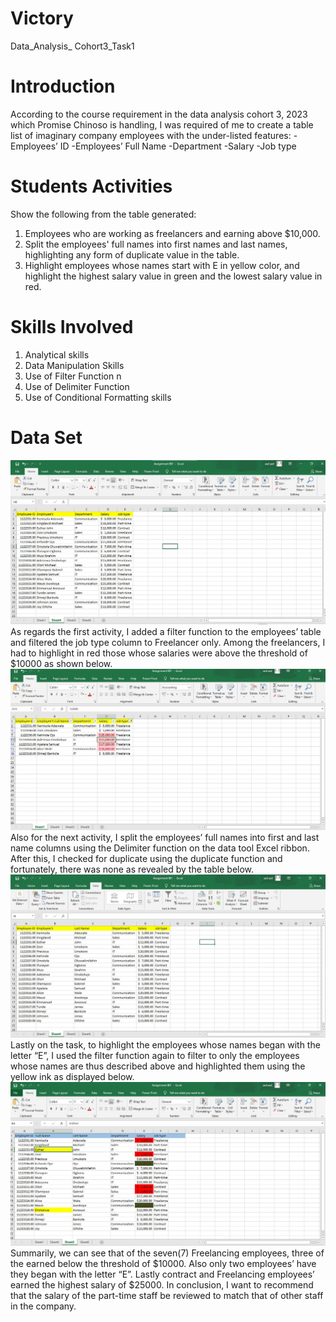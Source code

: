 # Victory
Data_Analysis_ Cohort3_Task1
# Introduction
According to the course requirement in the data analysis cohort 3, 2023  which Promise Chinoso is handling, I was required of me to create a table list of imaginary company employees with the under-listed features: 
-Employees’ ID
-Employees’ Full Name
-Department
-Salary
-Job type
# Students Activities
Show the following from the table generated:
1. Employees who are working as freelancers and earning above $10,000.
2. Split the employees' full names into first names and last names, highlighting any form of duplicate value in the table.
3. Highlight employees whose names start with E in yellow color, and highlight the highest salary value in green and the lowest salary value in red.
# Skills Involved
1. Analytical skills
2. Data Manipulation Skills
3. Use of Filter Function n
4. Use of Delimiter Function
5. Use of Conditional Formatting skills
# Data Set
![](table.jpg)
As regards the first activity, I added a filter function to the employees’ table and filtered the job type column to Freelancer only. Among the freelancers, I had to highlight in red those whose salaries were above the threshold of  $10000 as shown below.
![](task1.jpg)
Also for the next activity, I split the employees’ full names into first and last name columns using the Delimiter function on the data tool Excel ribbon. After this, I checked for duplicate using the duplicate function and fortunately, there was none as revealed by the table below.
![](task5.jpg)
Lastly on the task, to highlight the employees whose names began with the letter “E”, I used the filter function again to filter to only the employees whose names are thus described above and highlighted them using the yellow ink as displayed below.
![](task3.jpg)
Summarily, we can see that of the seven(7) Freelancing employees, three of the earned below the threshold of $10000. Also only two employees’ have they began with the letter “E”. Lastly contract and Freelancing employees’ earned the highest salary of $25000.
In conclusion, I want to recommend that the salary of the part-time staff be reviewed to match that of other staff in the company.
